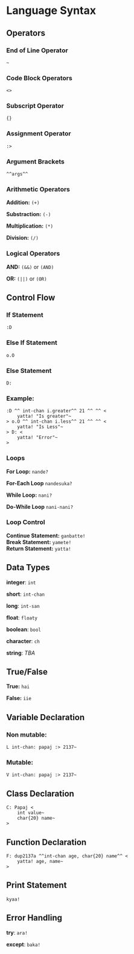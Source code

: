 # Language Syntax

## Operators

### End of Line Operator

`~`

### Code Block Operators

`<>`

### Subscript Operator

`{}`

### Assignment Operator

`:>`

### Argument Brackets

`^^args^^`

### Arithmetic Operators

**Addition:** `(+)`

**Substraction:** `(-)`

**Multiplication:** `(*)`

**Division:** `(/)`

### Logical Operators

**AND:** `(&&)` or `(AND)`

**OR:** `(||)` or `(OR)`

## Control Flow

### If Statement

`:D`

### Else If Statement

`o.O`

### Else Statement

`D:`

### Example:

```
:D ^^ int-chan i.greater^^ 21 ^^ ^^ <
    yatta! "Is greater"~
> o.O ^^ int-chan i.less^^ 21 ^^ ^^ <
    yatta! "Is Less"~
> D: <
    yatta! "Error"~
>
```

### Loops

**For Loop:** `nande?`

**For-Each Loop** `nandesuka?`

**While Loop:** `nani?`

**Do-While Loop** `nani-nani?`

### Loop Control

**Continue Statement:** `ganbatte!`  
**Break Statement:** `yamete!`  
**Return Statement:** `yatta!`

## Data Types

**integer**: `int`

**short**: `int-chan`

**long**: `int-san`

**float**: `floaty`

**boolean**: `bool`

**character**: `ch`

**string**: _TBA_

## True/False

**True:** `hai`

**False:** `iie`

## Variable Declaration

### Non mutable:

```
L int-chan: papaj :> 2137~
```

### Mutable:

```
V int-chan: papaj :> 2137~
```

## Class Declaration

```
C: Papaj <
    int value~
    char{20} name~
>
```

## Function Declaration

```
F: dup2137a ^^int-chan age, char{20} name^^ <
    yatta! age, name~
>
```

## Print Statement

`kyaa!`

## Error Handling

**try**: `ara!`

**except**: `baka!`
